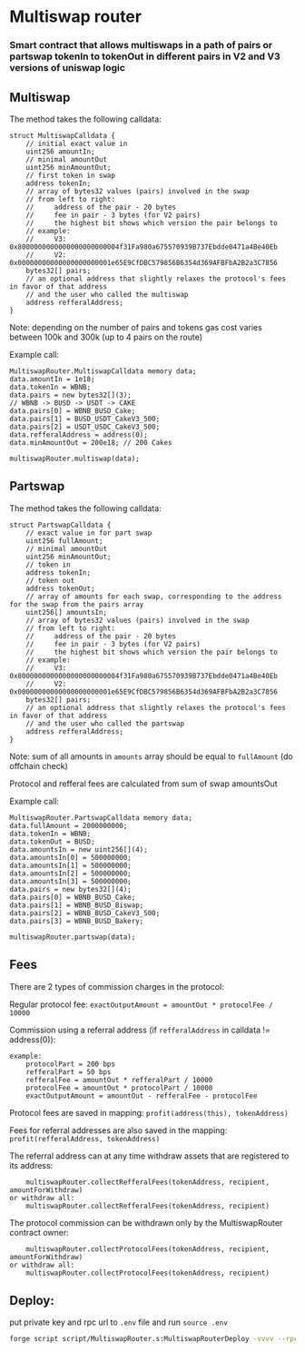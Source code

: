 # Multiswap router

### Smart contract that allows multiswaps in a path of pairs or partswap tokenIn to tokenOut in different pairs in V2 and V3 versions of uniswap logic

## Multiswap

The method takes the following calldata:
```solidity
struct MultiswapCalldata {
    // initial exact value in
    uint256 amountIn;
    // minimal amountOut
    uint256 minAmountOut;
    // first token in swap
    address tokenIn;
    // array of bytes32 values (pairs) involved in the swap
    // from left to right:
    //     address of the pair - 20 bytes
    //     fee in pair - 3 bytes (for V2 pairs)
    //     the highest bit shows which version the pair belongs to
    // example:
    //     V3: 0x8000000000000000000000004f31Fa980a675570939B737Ebdde0471a4Be40Eb
    //     V2: 0x00000000000000000000001e65E9CfDBC579856B6354d369AFBFbA2B2a3C7856
    bytes32[] pairs;
    // an optional address that slightly relaxes the protocol's fees in favor of that address 
    // and the user who called the multiswap
    address refferalAddress;
}
``` 

Note: depending on the number of pairs and tokens gas cost varies between 100k and 300k (up to 4 pairs on the route)

Example call:

```solidity
MultiswapRouter.MultiswapCalldata memory data;
data.amountIn = 1e18;
data.tokenIn = WBNB;
data.pairs = new bytes32[](3);
// WBNB -> BUSD -> USDT -> CAKE
data.pairs[0] = WBNB_BUSD_Cake;
data.pairs[1] = BUSD_USDT_CakeV3_500;
data.pairs[2] = USDT_USDC_CakeV3_500;
data.refferalAddress = address(0);
data.minAmountOut = 200e18; // 200 Cakes

multiswapRouter.multiswap(data);
```

## Partswap

The method takes the following calldata:
```solidity
struct PartswapCalldata {
    // exact value in for part swap
    uint256 fullAmount;
    // minimal amountOut
    uint256 minAmountOut;
    // token in
    address tokenIn;
    // token out
    address tokenOut;
    // array of amounts for each swap, corresponding to the address for the swap from the pairs array
    uint256[] amountsIn;
    // array of bytes32 values (pairs) involved in the swap
    // from left to right:
    //     address of the pair - 20 bytes
    //     fee in pair - 3 bytes (for V2 pairs)
    //     the highest bit shows which version the pair belongs to
    // example:
    //     V3: 0x8000000000000000000000004f31Fa980a675570939B737Ebdde0471a4Be40Eb
    //     V2: 0x00000000000000000000001e65E9CfDBC579856B6354d369AFBFbA2B2a3C7856
    bytes32[] pairs;
    // an optional address that slightly relaxes the protocol's fees in favor of that address
    // and the user who called the partswap
    address refferalAddress;
}
``` 

Note: sum of all amounts in `amounts` array should be equal to `fullAmount`
(do offchain check)

Protocol and refferal fees are calculated from sum of swap amountsOut

Example call:

```solidity
MultiswapRouter.PartswapCalldata memory data;
data.fullAmount = 2000000000;
data.tokenIn = WBNB;
data.tokenOut = BUSD;
data.amountsIn = new uint256[](4);
data.amountsIn[0] = 500000000;
data.amountsIn[1] = 500000000;
data.amountsIn[2] = 500000000;
data.amountsIn[3] = 500000000;
data.pairs = new bytes32[](4);
data.pairs[0] = WBNB_BUSD_Cake;
data.pairs[1] = WBNB_BUSD_Biswap;
data.pairs[2] = WBNB_BUSD_CakeV3_500;
data.pairs[3] = WBNB_BUSD_Bakery;

multiswapRouter.partswap(data);
```

## Fees

There are 2 types of commission charges in the protocol:

Regular protocol fee:
    `exactOutputAmount = amountOut * protocolFee / 10000`

Commission using a referral address (if `refferalAddress` in calldata != address(0)):
```solidity
example:
    protocolPart = 200 bps
    refferalPart = 50 bps
    refferalFee = amountOut * refferalPart / 10000
    protocolFee = amountOut * protocolPart / 10000
    exactOutputAmount = amountOut - refferalFee - protocolFee
```

Protocol fees are saved in mapping:
    `profit(address(this), tokenAddress)`

Fees for referral addresses are also saved in the mapping:
    `profit(refferalAddress, tokenAddress)`

The referral address can at any time withdraw assets that are registered to its address:
```solidity
    multiswapRouter.collectRefferalFees(tokenAddress, recipient, amountForWithdraw)
or withdraw all:
    multiswapRouter.collectRefferalFees(tokenAddress, recipient)
```

The protocol commission can be withdrawn only by the MultiswapRouter contract owner:
```solidity
    multiswapRouter.collectProtocolFees(tokenAddress, recipient, amountForWithdraw)
or withdraw all:
    multiswapRouter.collectProtocolFees(tokenAddress, recipient)
```

## Deploy:

put private key and rpc url to `.env` file
and run `source .env`

```bash
forge script script/MultiswapRouter.s:MultiswapRouterDeploy -vvvv --rpc-url $BSC_URL --broadcast     
```